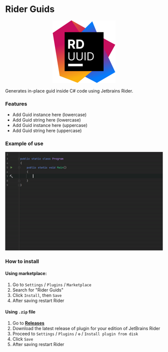 # Rider Guids

<p align="center">
  <img src="img/pluginIcon.png" width="200" height="200"  alt="Rider Guids Logo"/>
</p>

Generates in-place guid inside C# code using Jetbrains Rider.

### Features

- Add Guid instance here (lowercase)
- Add Guid string here (lowercase)
- Add Guid instance here (uppercase)
- Add Guid string here (uppercase)

### Example of use

<p>
  <img src="img/rider-guids-example.gif" alt="Rider Guids Logo"/>
</p>

### How to install

#### Using marketplace:

1. Go to `Settings` / `Plugins` / `Marketplace`
1. Search for "Rider Guids"
1. Click `Install`, then `Save`
1. After saving restart Rider

#### Using `.zip` file
1. Go to [**Releases**](https://github.com/kolosovpetro/RiderGuids/releases)
2. Download the latest release of plugin for your edition of JetBrains Rider
3. Proceed to `Settings` / `Plugins` / `⚙` / `Install plugin from disk`
4. Click `Save`
5. After saving restart Rider